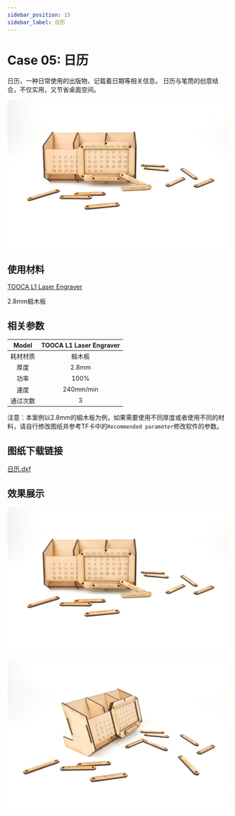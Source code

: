 ```yaml
---
sidebar_position: 15
sidebar_label: 日历
---
```



# Case 05: 日历



日历，一种日常使用的出版物，记载着日期等相关信息。
日历与笔筒的创意结合，不仅实用，又节省桌面空间。


![](./images/tooca-laser-1-case-05-01.png)

## 使用材料

[TOOCA L1 Laser Engraver](https://www.elecfreaks.com/elecfreaks-tooca-laser-1.html)

2.8mm椴木板


## 相关参数

|Model|TOOCA L1 Laser Engraver|
|:-------:|:-------:|
|耗材材质|椴木板|
|厚度|2.8mm|
|功率|100%|
|速度|240mm/min|
|通过次数|3|

注意：本案例以2.8mm的椴木板为例，如果需要使用不同厚度或者使用不同的材料，请自行修改图纸并参考TF卡中的`Recommended parameter`修改软件的参数。

## 图纸下载链接


[日历.dxf](https://minhaskamal.github.io/DownGit/#/home?url=https://github.com/elecfreaks/learn-en/blob/master/tooca-laser-1/file/Cutting/calendar/calendar.dxf)

## 效果展示

![](./images/tooca-laser-1-case-05-01.png)

![](./images/tooca-laser-1-case-05-02.png)
